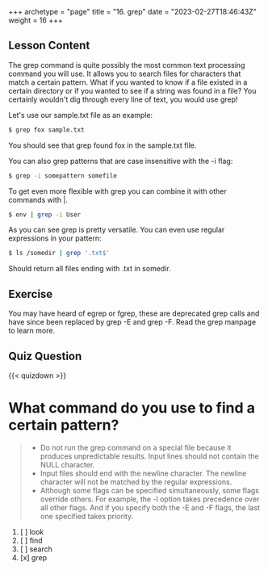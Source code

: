 +++
archetype = "page"
title = "16. grep"
date = "2023-02-27T18:46:43Z"
weight = 16
+++

## Lesson Content

The grep command is quite possibly the most common text processing command you will use. It allows you to search files for characters that match a certain pattern. What if you wanted to know if a file existed in a certain directory or if you wanted to see if a string was found in a file? You certainly wouldn't dig through every line of text, you would use grep!

Let's use our sample.txt file as an example: 

```bash
$ grep fox sample.txt
```

You should see that grep found fox in the sample.txt file. 

You can also grep patterns that are case insensitive with the -i flag: 

```bash
$ grep -i somepattern somefile
```

To get even more flexible with grep you can combine it with other commands with |.

```bash
$ env | grep -i User
```

As you can see grep is pretty versatile. You can even use regular expressions in your pattern: 

```bash
$ ls /somedir | grep '.txt$'
```

Should return all files ending with .txt in somedir.

## Exercise

You may have heard of egrep or fgrep, these are deprecated grep calls and have since been replaced by grep -E and grep -F. Read the grep manpage to learn more.

## Quiz Question

{{< quizdown >}}

# What command do you use to find a certain pattern?

> - Do not run the grep command on a special file because it produces unpredictable results. Input lines should not contain the NULL character.
> - Input files should end with the newline character.
The newline character will not be matched by the regular expressions.
> - Although some flags can be specified simultaneously, some flags override others. For example, the -l option takes precedence over all other flags. And if you specify both the -E and -F flags, the last one specified takes priority.


1. [ ] look
2. [ ] find
3. [ ] search
4. [x] grep